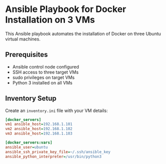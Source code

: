 # Ansible Playbook for Docker Installation on 3 VMs

This Ansible playbook automates the installation of Docker on three Ubuntu virtual machines.

## Prerequisites

- Ansible control node configured
- SSH access to three target VMs
- sudo privileges on target VMs
- Python 3 installed on all VMs

## Inventory Setup

Create an `inventory.ini` file with your VM details:

```ini
[docker_servers]
vm1 ansible_host=192.168.1.101
vm2 ansible_host=192.168.1.102
vm3 ansible_host=192.168.1.103

[docker_servers:vars]
ansible_user=ubuntu
ansible_ssh_private_key_file=~/.ssh/ansible_key
ansible_python_interpreter=/usr/bin/python3
